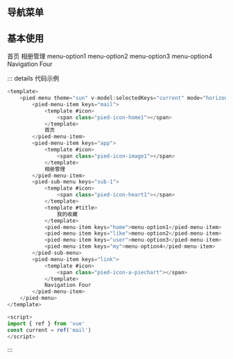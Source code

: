 ## 导航菜单

## 基本使用
<div class="box">
    <pied-menu theme="sun" v-model:selectedKeys="current" mode="horizontal">
        <pied-menu-item keys="mail">
            <template #icon>
                <span class="pied-icon-home1"></span>
            </template>
            首页
        </pied-menu-item>
        <pied-menu-item keys="app">
            <template #icon>
                <span class="pied-icon-image1"></span>
            </template>
            相册管理
        </pied-menu-item>
        <pied-sub-menu keys="sub-1">
            <template #icon>
                <span class="pied-icon-heart1"></span>
            </template>
            <template #title>
                我的收藏
            </template>
            <pied-menu-item keys="home">menu-option1</pied-menu-item>
            <pied-menu-item keys="like">menu-option2</pied-menu-item>
            <pied-menu-item keys="user">menu-option3</pied-menu-item>
            <pied-menu-item keys="my">menu-option4</pied-menu-item>
        </pied-sub-menu>
        <pied-menu-item keys="link">
            <template #icon>
                <span class="pied-icon-a-piechart"></span>
            </template>
            Navigation Four
        </pied-menu-item>
    </pied-menu>
</div>

::: details 代码示例
```js
<template>
    <pied-menu theme="sun" v-model:selectedKeys="current" mode="horizontal">
        <pied-menu-item keys="mail">
            <template #icon>
                <span class="pied-icon-home1"></span>
            </template>
            首页
        </pied-menu-item>
        <pied-menu-item keys="app">
            <template #icon>
                <span class="pied-icon-image1"></span>
            </template>
            相册管理
        </pied-menu-item>
        <pied-sub-menu keys="sub-1">
            <template #icon>
                <span class="pied-icon-heart1"></span>
            </template>
            <template #title>
                我的收藏
            </template>
            <pied-menu-item keys="home">menu-option1</pied-menu-item>
            <pied-menu-item keys="like">menu-option2</pied-menu-item>
            <pied-menu-item keys="user">menu-option3</pied-menu-item>
            <pied-menu-item keys="my">menu-option4</pied-menu-item>
        </pied-sub-menu>
        <pied-menu-item keys="link">
            <template #icon>
                <span class="pied-icon-a-piechart"></span>
            </template>
            Navigation Four
        </pied-menu-item>
    </pied-menu>
</template>

<script>
import { ref } from 'vue'
const current = ref('mail')
</script>
```
:::

<script>
export default {
    data(){
        return {
            current: 'mail'
        }
    }
}
</script>

<style scoped>
.box{
    width:100%;
}
</style>